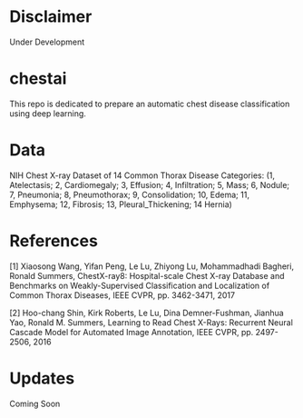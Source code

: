 # Disclaimer

Under Development

# chestai
This repo is dedicated to prepare an automatic chest disease classification using deep learning.

# Data

NIH Chest X-ray Dataset of 14 Common Thorax Disease Categories:
(1, Atelectasis; 2, Cardiomegaly; 3, Effusion; 4, Infiltration; 5, Mass; 6, Nodule; 7, Pneumonia; 8,
Pneumothorax; 9, Consolidation; 10, Edema; 11, Emphysema; 12, Fibrosis; 13,
Pleural_Thickening; 14 Hernia)

# References

[1] Xiaosong Wang, Yifan Peng, Le Lu, Zhiyong Lu, Mohammadhadi Bagheri, Ronald Summers,
ChestX-ray8: Hospital-scale Chest X-ray Database and Benchmarks on Weakly-Supervised
Classification and Localization of Common Thorax Diseases, IEEE CVPR, pp. 3462-3471, 2017

[2] Hoo-chang Shin, Kirk Roberts, Le Lu, Dina Demner-Fushman, Jianhua Yao, Ronald M.
Summers, Learning to Read Chest X-Rays: Recurrent Neural Cascade Model for Automated
Image Annotation, IEEE CVPR, pp. 2497-2506, 2016

# Updates

Coming Soon
